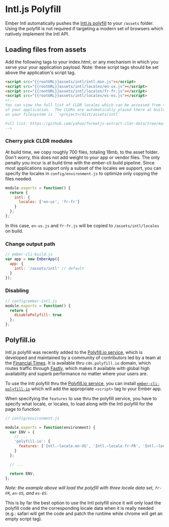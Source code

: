 # Intl.js Polyfill

Ember Intl automatically pushes the [Intl.js polyfill][] to your `/assets`
folder. Using the polyfill is not required if targeting a modern set of
browsers which natively implement the Intl API.

[intl.js polyfill]: https://github.com/andyearnshaw/Intl.js/

## Loading files from assets

Add the following tags to your index.html, or any mechanism in which you serve
your your application payload. Note: these script tags should be set above
the application's script tag.

```html
<script src="{{rootURL}}assets/intl/intl.min.js"></script>
<script src="{{rootURL}}assets/intl/locales/en-us.js"></script>
<script src="{{rootURL}}assets/intl/locales/fr-fr.js"></script>
<script src="{{rootURL}}assets/intl/locales/es-es.js"></script>
<!--
You can view the full list of CLDR locales which can be accessed from the `/assets/intl` folder
of your application.  The CLDRs are automatically placed there at build time.  Typically this folder
on your filesystem is ``<project>/dist/assets/intl`

Full list: https://github.com/yahoo/formatjs-extract-cldr-data/tree/master/data/main
-->
```

### Cherry pick CLDR modules

At build time, we copy roughly 700 files, totaling 18mb, to the asset folder.
Don't worry, this does not add weight to your app or vendor files. The only
penalty you incur is at build time with the ember-cli build pipeline. Since
most applications support only a subset of the locales we support, you can
specify the locales in `config/environment.js` to optimize only copying the
files needed.

```js
module.exports = function() {
  return {
    intl: {
      locales: ['en-us', 'fr-fr']
    }
  };
};
```

In this case, `en-us.js` and `fr-fr.js` will be copied to
`/assets/intl/locales` on build.

### Change output path

```js
// ember-cli-build.js
var app = new EmberApp({
  app: {
    intl: '/assets/intl' // default
  }
});
```

### Disabling

```js
// config/ember-intl.js
module.exports = function() {
  return {
    disablePolyfill: true
  };
};
```

## Polyfill.io

Intl.js polyfill was recently added to the [Polyfill.io service][polyfill service], which is
developed and maintained by a community of contributors led by a team at the
[Financial Times](http://www.ft.com/). It is available thru `cdn.polyfill.io`
domain, which routes traffic through [Fastly](http://www.fastly.com/), which
makes it available with global high availability and superb performance no
matter where your users are.

To use the Intl polyfill thru the [Polyfill.io service][polyfill service], you can install
[`ember-cli-polyfill-io`][ember-cli-polyfill-io] which will add the appropriate `<script>` tag to
your Ember app.

When specifying the `features` to use thru the polyfill service, you have to
specify what locale, or locales, to load along with the Intl polyfill for the
page to function:

```javascript
// config/environment.js

module.exports = function(environment) {
  var ENV = {
    // ...
    'polyfill-io': {
      features: ['Intl.~locale.en-US', 'Intl.~locale.fr-FR', 'Intl.~locale.es-ES']
    }
  };

  // ...

  return ENV;
};
```

_Note: the example above will load the polyfill with three locale data set,
`fr-FR`, `en-US`, and `es-ES`._

This is by far the best option to use the Intl polyfill since it will only
load the polyfill code and the corresponding locale data when it is really
needed (e.g.: safari will get the code and patch the runtime while chrome
will get an empty script tag).

[polyfill service]: https://cdn.polyfill.io/v2/docs/
[ember-cli-polyfill-io]: https://github.com/alexlafroscia/ember-cli-polyfill-io
